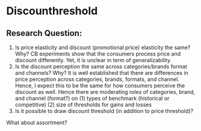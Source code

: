 # Discounthreshold

## Research Question:
1) Is price elasticity and discount (promotional price) elasticity the same?
	Why? CB experiments show that the consumers process price and discount differently. Yet, it is unclear in term of generalizability.
2) Is the discount perception the same across categories/brands format and channels?
	Why? It is well established that there are differences in price perception across categories, brands, formats, and channel. Hence, I expect this to be the same for how consumers perceive the discount as well. Hence there are moderating roles of categories, brand, and channel (format?) on (1) types of benchmark (historical or competitive) (2) size of thresholds for gains and losses
3) Is it possible to draw discount threshold (in addition to price threshold)? 

What about assortment?
